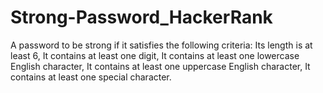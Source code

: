 # Strong-Password_HackerRank
A password to be strong if it satisfies the following criteria:  Its length is at least 6, It contains at least one digit, It contains at least one lowercase English character, It contains at least one uppercase English character, It contains at least one special character.

